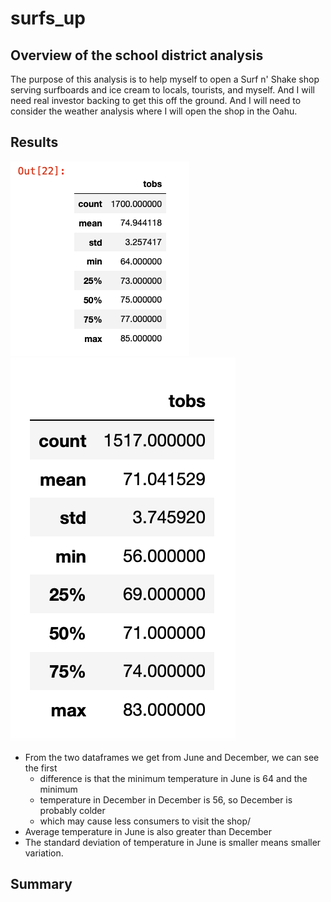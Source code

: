# surfs_up

## Overview of the school district analysis
The purpose of this analysis is to help myself to open a Surf n' Shake shop serving
surfboards and ice cream to locals, tourists, and myself. And I will need real
investor backing to get this off the ground. And I will need to consider the
weather analysis where I will open the shop in the Oahu.

## Results
![1.png](Resources/1.png)
![3.png](Resources/3.png)
- From the two dataframes we get from June and December, we can see the first
  - difference is that the minimum temperature in June is 64 and the minimum
  - temperature in December in December is 56, so December is probably colder
  - which may cause less consumers to visit the shop/
- Average temperature in June is also greater than December
- The standard deviation of temperature in June is smaller means smaller variation.

## Summary
